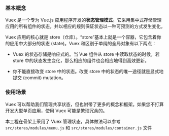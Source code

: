 ### 基本概念

Vuex 是一个专为 Vue.js 应用程序开发的**状态管理模式**。它采用集中式存储管理应用的所有组件的状态，并以相应的规则保证状态以一种可预测的方式发生变化。

Vuex 应用的核心就是 store（仓库）。“store”基本上就是一个容器，它包含着你的应用中大部分的状态 (state)。Vuex 和区别于单纯的全局对象有以下两点：

- Vuex 的状态存储是响应式的。当 Vue 组件从 store 中读取状态的时候，若 store 中的状态发生变化，那么相应的组件也会相应地得到高效更新。

- 你不能直接改变 store 中的状态。改变 store 中的状态的唯一途径就是显式地提交 (commit) mutation。

### 使用场景

Vuex 可以帮助我们管理共享状态，但也附带了更多的概念和框架。如果您不打算开发大型单页应用，使用 Vuex 可能是繁琐冗余的。

本工程在骨架上采用了 Vuex 管理状态，具体做法可以参考 `src/stores/modules/menu.js` 和 `src/stores/modules/container.js` 文件

